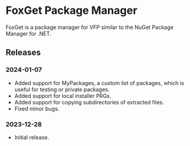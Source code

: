# FoxGet Package Manager

FoxGet is a package manager for VFP similar to the NuGet Package Manager for .NET.

## Releases

### 2024-01-07

* Added support for MyPackages, a custom list of packages, which is useful for testing or private packages.
* Added support for local installer PRGs.
* Added support for copying subdirectories of extracted files.
* Fixed minor bugs.

### 2023-12-28

* Initial release.
